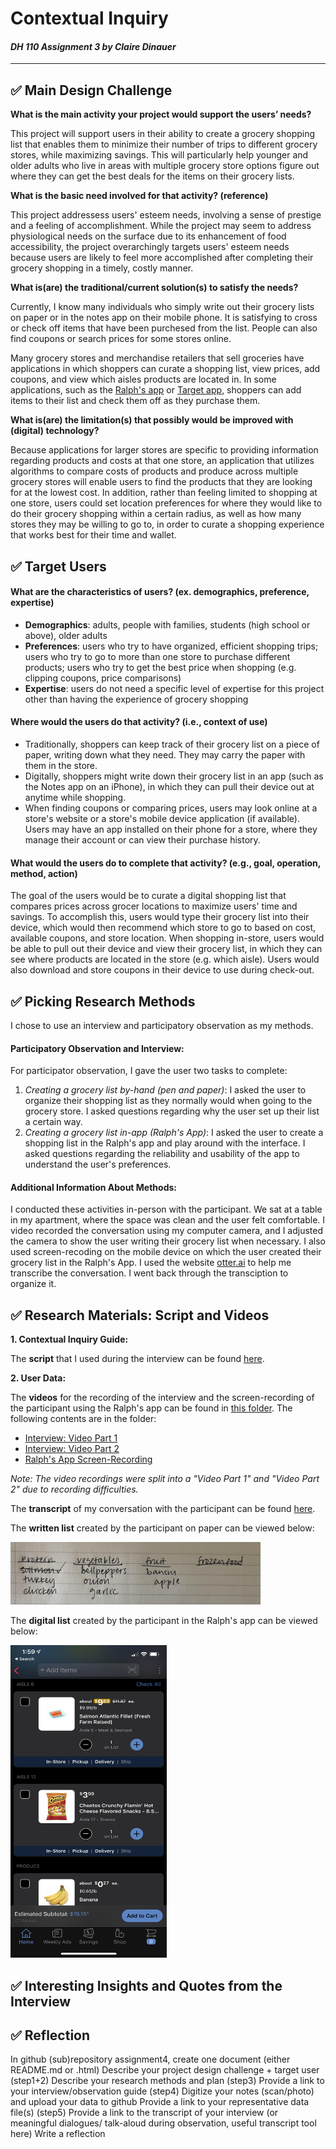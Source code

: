 # Contextual Inquiry
#### *DH 110 Assignment 3 by Claire Dinauer*

--------

## ✅ Main Design Challenge

**What is the main activity your project would support the users’ needs?**

This project will support users in their ability to create a grocery shopping list that enables them to minimize their number of trips to different grocery stores, while maximizing savings. This will particularly help younger and older adults who live in areas with multiple grocery store options figure out where they can get the best deals for the items on their grocery lists.

**What is the basic need involved for that activity? (reference)**

This project addressess users' esteem needs, involving a sense of prestige and a feeling of accomplishment. While the project may seem to address physiological needs on the surface due to its enhancement of food accessibility, the project overarchingly targets users' esteem needs because users are likely to feel more accomplished after completing their grocery shopping in a timely, costly manner.

**What is(are) the traditional/current solution(s) to satisfy the needs?**

Currently, I know many individuals who simply write out their grocery lists on paper or in the notes app on their mobile phone. It is satisfying to cross or check off items that have been purchesed from the list. People can also find coupons or search prices for some stores online.

Many grocery stores and merchandise retailers that sell groceries have applications in which shoppers can curate a shopping list, view prices, add coupons, and view which aisles products are located in. In some applications, such as the [Ralph's app](https://apps.apple.com/us/app/ralphs/id584459861) or [Target app](https://www.target.com/c/target-app/-/N-4th2r?Nao=0), shoppers can add items to their list and check them off as they purchase them.

**What is(are) the limitation(s) that possibly would be improved with (digital) technology?**

Because applications for larger stores are specific to providing information regarding products and costs at that one store, an application that utilizes algorithms to compare costs of products and produce across multiple grocery stores will enable users to find the products that they are looking for at the lowest cost. In addition, rather than feeling limited to shopping at one store, users could set location preferences for where they would like to do their grocery shopping within a certain radius, as well as how many stores they may be willing to go to, in order to curate a shopping experience that works best for their time and wallet.

## ✅ Target Users 

#### What are the characteristics of users? (ex. demographics, preference, expertise) 

- **Demographics**: adults, people with families, students (high school or above), older adults
- **Preferences**: users who try to have organized, efficient shopping trips; users who try to go to more than one store to purchase different products; users who try to get the best price when shopping (e.g. clipping coupons, price comparisons)
- **Expertise**: users do not need a specific level of expertise for this project other than having the experience of grocery shopping

#### Where would the users do that activity? (i.e., context of use)

- Traditionally, shoppers can keep track of their grocery list on a piece of paper, writing down what they need. They may carry the paper with them in the store.
- Digitally, shoppers might write down their grocery list in an app (such as the Notes app on an iPhone), in which they can pull their device out at anytime while shopping.
- When finding coupons or comparing prices, users may look online at a store's website or a store's mobile device application (if available). Users may have an app installed on their phone for a store, where they manage their account or can view their purchase history.

#### What would the users do to complete that activity? (e.g., goal, operation, method, action)

The goal of the users would be to curate a digital shopping list that compares prices across grocer locations to maximize users' time and savings. To accomplish this, users would type their grocery list into their device, which would then recommend which store to go to based on cost, available coupons, and store location. When shopping in-store, users would be able to pull out their device and view their grocery list, in which they can see where products are located in the store (e.g. which aisle). Users would also download and store coupons in their device to use during check-out.

## ✅ Picking Research Methods

I chose to use an interview and participatory observation as my methods. 

#### Participatory Observation and Interview:

For participator observation, I gave the user two tasks to complete:
1. *Creating a grocery list by-hand (pen and paper)*: I asked the user to organize their shopping list as they normally would when going to the grocery store. I asked questions regarding why the user set up their list a certain way.
2. *Creating a grocery list in-app (Ralph's App)*: I asked the user to create a shopping list in the Ralph's app and play around with the interface. I asked questions regarding the reliability and usability of the app to understand the user's preferences.

#### Additional Information About Methods:

I conducted these activities in-person with the participant. We sat at a table in my apartment, where the space was clean and the user felt comfortable. I video recorded the conversation using my computer camera, and I adjusted the camera to show the user writing their grocery list when necessary. I also used screen-recoding on the mobile device on which the user created their grocery list in the Ralph's App. I used the website [otter.ai](otter.ai) to help me transcribe the conversation. I went back through the transciption to organize it.

## ✅ Research Materials: Script and Videos

**1. Contextual Inquiry Guide:**

The **script** that I used during the interview can be found [here](https://docs.google.com/document/d/1z0tS3uKGUXR-qxgvsAQXRfvZ3kCcMeRtiJcfXVORXyM/edit?usp=sharing).

**2. User Data:**

The **videos** for the recording of the interview and the screen-recording of the participant using the Ralph's app can be found in [this folder](https://drive.google.com/drive/folders/1thzUt6qQAJquKfegJAGIs1oqi27d4Cx0?usp=sharing). The following contents are  in the folder:

- [Interview: Video Part 1](https://drive.google.com/file/d/1EWsEouL3s9KMMKDCbU4_pazDJfKBqfHk/view?usp=sharing)
- [Interview: Video Part 2](https://drive.google.com/file/d/168pTi7WWqnbS4iUs5tr225mi8VE0FP2J/view?usp=sharing)
- [Ralph's App Screen-Recording](https://drive.google.com/file/d/1mrqzZi-mn4on7CcugSrnu363fompKxew/view?usp=sharing)

*Note: The video recordings were split into a "Video Part 1" and "Video Part 2" due to recording difficulties.* 

The **transcript** of my conversation with the participant can be found [here](https://docs.google.com/document/d/1TCI9dWgIZDmvxE3PBr5gTxNf1ytt21VWozHf8VS1yI0/edit?usp=sharing).

The **written list** created by the participant on paper can be viewed below:

<img src="grocerylist.jpg" width="400" height="100"/>

The **digital list** created by the participant in the Ralph's app can be viewed below:

<img src="ralphslist.jpg" width="250" height="500"/>

## ✅ Interesting Insights and Quotes from the Interview


## ✅ Reflection

In github (sub)repository assignment4, create one document (either README.md or .html)
Describe your project design challenge + target user (step1+2)
Describe your research methods and plan (step3)
Provide a link to your interview/observation guide (step4) 
Digitize your notes (scan/photo) and upload your data to github
Provide a link to your representative data file(s) (step5)
Provide a link to the transcript of your interview (or meaningful dialogues/ talk-aloud during observation, useful transcript tool here) 
Write a reflection
